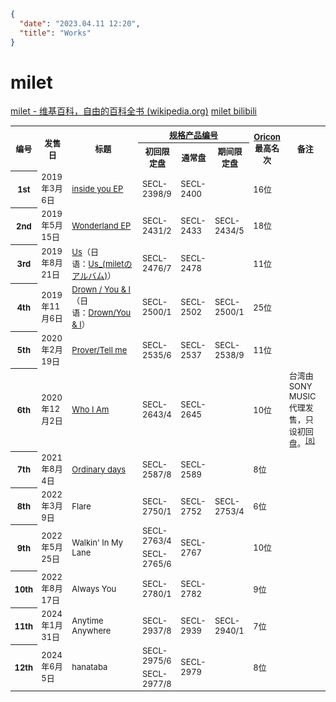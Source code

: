 ```json
{
  "date": "2023.04.11 12:20",
  "title": "Works"
}
```

# milet

[milet - 维基百科，自由的百科全书 (wikipedia.org)](https://zh.wikipedia.org/wiki/Milet)
[milet bilibili](https://space.bilibili.com/3493108452952225?spm_id_from=333.337.0.0)

<table class="wikitable" style="font-size:small;">
<tbody><tr>
<th rowspan="2">编号</th>
<th rowspan="2">发售日</th>
<th rowspan="2">标题</th>
<th colspan="3"><a href="/wiki/%E8%A6%8F%E6%A0%BC%E7%94%A2%E5%93%81%E7%B7%A8%E8%99%9F" title="规格产品编号">规格产品编号</a></th>
<th rowspan="2"><a href="/wiki/Oricon" title="Oricon">Oricon</a>最高名次</th>
<th rowspan="2">备注
</th></tr>
<tr>
<th>初回限定盘</th>
<th>通常盘</th>
<th>期间限定盘
</th></tr>
<tr>
<th>1st
</th>
<td>2019年3月6日</td>
<td><a href="/wiki/Inside_you_EP" title="Inside you EP">inside you EP</a></td>
<td>SECL-2398/9</td>
<td>SECL-2400</td>
<td></td>
<td>16位</td>
<td rowspan="5">
</td></tr>
<tr>
<th>2nd
</th>
<td>2019年5月15日</td>
<td><a href="/wiki/Wonderland_EP" title="Wonderland EP">Wonderland EP</a></td>
<td>SECL-2431/2</td>
<td>SECL-2433</td>
<td>SECL-2434/5</td>
<td>18位
</td></tr>
<tr>
<th>3rd
</th>
<td>2019年8月21日</td>
<td><span class="ilh-all" data-orig-title="Us (milet)" data-lang-code="ja" data-lang-name="日语" data-foreign-title="Us_(miletのアルバム)"><span class="ilh-page"><a href="/w/index.php?title=Us_(milet)&amp;action=edit&amp;redlink=1" class="new" original-title="Us (milet)（页面不存在）">Us</a></span><span class="noprint ilh-comment">（<span class="ilh-lang">日语</span><span class="ilh-colon">：</span><span class="ilh-link"><a href="https://ja.wikipedia.org/wiki/Us_(milet%E3%81%AE%E3%82%A2%E3%83%AB%E3%83%90%E3%83%A0)" class="extiw" title="ja:Us (miletのアルバム)"><span lang="ja" dir="auto">Us_(miletのアルバム)</span></a></span>）</span></span></td>
<td>SECL-2476/7</td>
<td>SECL-2478</td>
<td></td>
<td>11位
</td></tr>
<tr>
<th>4th
</th>
<td>2019年11月6日</td>
<td><span class="ilh-all" data-orig-title="Drown / You &amp; I" data-lang-code="ja" data-lang-name="日语" data-foreign-title="Drown/You &amp; I"><span class="ilh-page"><a href="/w/index.php?title=Drown_/_You_%26_I&amp;action=edit&amp;redlink=1" class="new" original-title="Drown / You &amp; I（页面不存在）">Drown / You &amp; I</a></span><span class="noprint ilh-comment">（<span class="ilh-lang">日语</span><span class="ilh-colon">：</span><span class="ilh-link"><a href="https://ja.wikipedia.org/wiki/Drown/You_%26_I" class="extiw" title="ja:Drown/You &amp; I"><span lang="ja" dir="auto">Drown/You &amp; I</span></a></span>）</span></span></td>
<td>SECL-2500/1</td>
<td>SECL-2502</td>
<td>SECL-2500/1</td>
<td>25位
</td></tr>
<tr>
<th>5th
</th>
<td>2020年2月19日</td>
<td><a href="/wiki/Prover/Tell_me" title="Prover/Tell me">Prover/Tell me</a></td>
<td>SECL-2535/6</td>
<td>SECL-2537</td>
<td>SECL-2538/9</td>
<td>11位
</td></tr>
<tr>
<th>6th
</th>
<td>2020年12月2日</td>
<td><a href="/wiki/Who_I_Am" title="Who I Am">Who I Am</a></td>
<td>SECL-2643/4</td>
<td>SECL-2645</td>
<td></td>
<td>10位</td>
<td>台湾由SONY MUSIC代理发售，只设初回盘。<sup id="cite_ref-8" class="reference"><a href="#cite_note-8"><span class="cite-bracket">[</span>8<span class="cite-bracket">]</span></a></sup>
</td></tr>
<tr>
<th>7th
</th>
<td>2021年8月4日</td>
<td><a href="/wiki/Ordinary_days" title="Ordinary days">Ordinary days</a></td>
<td>SECL-2587/8</td>
<td>SECL-2589</td>
<td></td>
<td>8位</td>
<td>
</td></tr>
<tr>
<th>8th
</th>
<td>2022年3月9日</td>
<td>Flare</td>
<td>SECL-2750/1</td>
<td>SECL-2752</td>
<td>SECL-2753/4</td>
<td>6位</td>
<td>
</td></tr>
<tr>
<th rowspan="2">9th
</th>
<td rowspan="2">2022年5月25日
</td>
<td rowspan="2">Walkin' In My Lane
</td>
<td>SECL-2763/4
</td>
<td rowspan="2">SECL-2767
</td>
<td rowspan="2">
</td>
<td rowspan="2">10位
</td>
<td rowspan="2">
</td></tr>
<tr>
<td>SECL-2765/6
</td></tr>
<tr>
<th>10th
</th>
<td>2022年8月17日
</td>
<td>Always You
</td>
<td>SECL-2780/1
</td>
<td>SECL-2782
</td>
<td>
</td>
<td>9位
</td>
<td>
</td></tr>
<tr>
<th>11th
</th>
<td>2024年1月31日
</td>
<td>Anytime Anywhere
</td>
<td>SECL-2937/8
</td>
<td>SECL-2939
</td>
<td>SECL-2940/1
</td>
<td>7位
</td>
<td>
</td></tr>
<tr>
<th rowspan="2">12th
</th>
<td rowspan="2">2024年6月5日
</td>
<td rowspan="2">hanataba
</td>
<td>SECL-2975/6
</td>
<td rowspan="2">SECL-2979
</td>
<td rowspan="2">
</td>
<td rowspan="2">8位
</td>
<td rowspan="2">
</td></tr>
<tr>
<td>SECL-2977/8
</td></tr></tbody></table>



